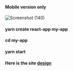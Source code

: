 #### Mobile version only


![Screenshot (140)](https://user-images.githubusercontent.com/85759426/146701635-738d812b-c820-4b33-a738-654b9e5a9d51.png)

#### yarn create react-app my-app

#### cd my-app

#### yarn start

#### Here is the site [design](https://www.figma.com/file/4YjrygFEXOcDp9AAnVFv7o/Airbnb-Experiences?node-id=0%3A1)
